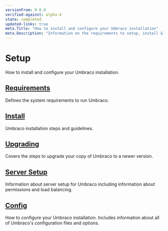 ```yaml
---
versionFrom: 9.0.0
verified-against: alpha-4
state: completed
updated-links: true
meta.Title: "How to install and configure your Umbraco installation"
meta.Description: "Information on the requirements to setup, install & upgrade Umbraco"
---
```


# Setup

How to install and configure your Umbraco installation.

## [Requirements](Requirements/index.md)

Defines the system requirements to run Umbraco.

## [Install](Install/index.md)

Umbraco installation steps and guidelines.

## [Upgrading](Upgrading/index.md)

Covers the steps to upgrade your copy of Umbraco to a newer version.

## [Server Setup](Server-Setup/index.md)


Information about server setup for Umbraco including information about permissions and load balancing.

## [Config](../../Reference/V9-Config/index.md)

How to configure your Umbraco installation. Includes information about all of Umbraco's configuration files and options.
